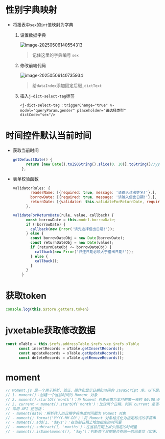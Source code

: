 # 性别字典映射

+ 将报表中`sex`的`int`值映射为字典

  1. 设置数据字典

     ![image-20250506140554313](https://book-borrow-project.oss-cn-beijing.aliyuncs.com/md_repo/20250506140554344.png)

     > 记住这里的字典编号 `sex`

  2. 修改前端代码

     ![image-20250506140735934](https://book-borrow-project.oss-cn-beijing.aliyuncs.com/md_repo/20250506140735970.png)

     > 给`dataIndex`添加固定后缀`_dictText`

  3. 插入`j-dict-select-tag`标签

     ```vue
     <j-dict-select-tag :triggerChange="true" v-model="queryParam.gender" placeholder="请选择类型" dictCode="sex"/>
     ```

  



# 时间控件默认当前时间

+ 获取当前时间

  ```js
  getDefaultDate() {
        return [new Date().toISOString().slice(0, 10)].toString()//yyyy-mm-dd
      },
  ```

  


+ 表单校验函数

  ```js
  validatorRules: {
          readerName: [{required: true, message: '请输入读者姓名!'},],
          borrowDate: [{required: true, message: '请输入借出日期!'},],
          returnDate: [{validator: this.validateForReturnDate, required: true, trigger: 'change'},],
        },
  
  validateForReturnDate(rule, value, callback) {
        const borrowDate = this.model.borrowDate;
        if (!borrowDate) {
          callback(new Error('请先选择借出日期!'));
        } else {
          const borrowDateObj = new Date(borrowDate);
          const returnDateObj = new Date(value);
          if (returnDateObj <= borrowDateObj) {
            callback(new Error('归还日期必须大于借出日期!'));
          } else {
            callback();
          }
        }
      }
  ```

  

# 获取token

```js
console.log(this.$store.getters.token)
```



# jvxetable获取修改数据

```js
const xTable = this.$refs.addressTable.$refs.vxe.$refs.xTable
      const insertRecords = xTable.getInsertRecords();
      const updateRecords = xTable.getUpdateRecords();
      const deleteRecords = xTable.getRemoveRecords();
```

# moment

```js
// Moment.js 是一个用于解析、验证、操作和显示日期和时间的 JavaScript 库。以下是当前代码中使用到的及常用 API 介绍：
// 1. moment()：创建一个当前时间的 Moment 对象
// 2. moment().startOf('month')：将 Moment 对象设置为本月的第一天的 00:00:00
// 3. current < moment().startOf('month')：比较两个日期，判断 current 是否早于本月第一天
// 常用 API 还包括：
// - moment(date)：解析传入的日期字符串或时间戳为 Moment 对象
// - moment().format('YYYY-MM-DD')：将 Moment 对象格式化为指定格式的字符串
// - moment().add(1, 'days')：在当前日期上增加指定的时间量
// - moment().subtract(1, 'months')：在当前日期上减少指定的时间量
// - moment().isSame(moment(), 'day')：判断两个日期是否在同一时间单位（如天、月、年）内
```


